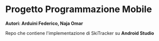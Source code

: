 # Progetto Programmazione Mobile

**Autori: Arduini Federico, Naja Omar**

Repo che contiene l'implementazione di SkiTracker su **Android Studio**
